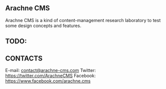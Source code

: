 Arachne CMS
----------------------------------------

Arachne CMS is a kind of content-management research laboratory to test some design concepts and
features.



TODO:
----------------------------------------



CONTACTS
----------------------------------------
E-mail: contact@arachne-cms.com
Twitter: https://twitter.com/ArachneCMS
Facebook: https://www.facebook.com/arachne.cms
